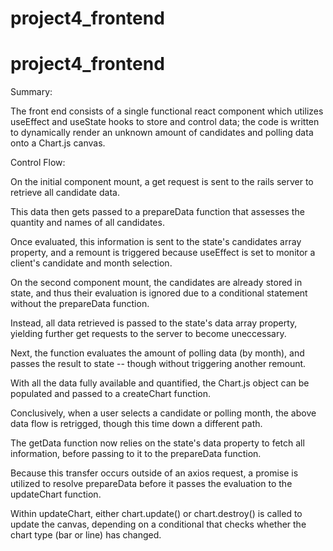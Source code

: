 # project4_frontend

# project4_frontend

Summary: 

The front end consists of a single functional react component which utilizes useEffect and useState hooks to store and control data; the code is written to dynamically render an unknown amount of candidates and polling data onto a Chart.js canvas. 

Control Flow: 

On the initial component mount, a get request is sent to the rails server to retrieve all candidate data. 

This data then gets passed to a prepareData function that assesses the quantity and names of all candidates.

Once evaluated, this information is sent to the state's candidates array property, and a remount is triggered because useEffect is set to monitor a client's candidate and month selection.

On the second component mount, the candidates are already stored in state, and thus their evaluation is ignored due to a conditional statement without the prepareData function.

Instead, all data retrieved is passed to the state's data array property, yielding further get requests to the server to become uneccessary. 

Next, the function evaluates the amount of polling data (by month), and passes the result to state -- though without triggering another remount.

With all the data fully available and quantified, the Chart.js object can be populated and passed to a createChart function.

Conclusively, when a user selects a candidate or polling month, the above data flow is retrigged, though this time down a different path.

The getData function now relies on the state's data property to fetch all information, before passing to it to the prepareData function.

Because this transfer occurs outside of an axios request, a promise is utilized to resolve prepareData before it passes the evaluation to the updateChart function.

Within updateChart, either chart.update() or chart.destroy() is called to update the canvas, depending on a conditional that checks whether the chart type (bar or line) has changed. 

